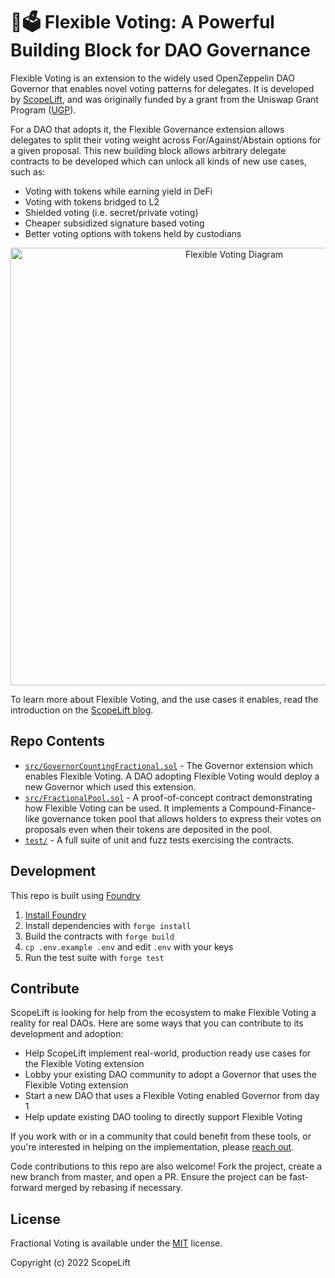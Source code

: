 # 💪🗳️ Flexible Voting: A Powerful Building Block for DAO Governance

Flexible Voting is an extension to the widely used OpenZeppelin DAO Governor that enables novel voting patterns for delegates. It is developed by [ScopeLift](https://scopelift.co), and was originally funded by a grant from the Uniswap Grant Program ([UGP](https://twitter.com/uniswapgrants)).

For a DAO that adopts it, the Flexible Governance extension allows delegates to split their voting weight across For/Against/Abstain options for a given proposal. This new building block allows arbitrary delegate contracts to be developed which can unlock all kinds of new use cases, such as:

  - Voting with tokens while earning yield in DeFi
  - Voting with tokens bridged to L2
  - Shielded voting (i.e. secret/private voting)
  - Cheaper subsidized signature based voting
  - Better voting options with tokens held by custodians

<div align="center">
	<img width="700" src="readme/flex-voting-diagram-transparent.png" alt="Flexible Voting Diagram">
	<br />
</div>

To learn more about Flexible Voting, and the use cases it enables, read the introduction on the [ScopeLift blog](https://www.scopelift.co/blog/introducing-flexible-voting).


## Repo Contents

* [`src/GovernorCountingFractional.sol`](https://github.com/ScopeLift/flexible-voting/blob/master/src/GovernorCountingFractional.sol) - The Governor extension which enables Flexible Voting. A DAO adopting Flexible Voting would deploy a new Governor which used this extension.
* [`src/FractionalPool.sol`](https://github.com/ScopeLift/flexible-voting/blob/master/src/FractionalPool.sol) - A proof-of-concept contract demonstrating how Flexible Voting can be used. It implements a Compound-Finance-like governance token pool that allows holders to express their votes on proposals even when their tokens are deposited in the pool.
* [`test/`](https://github.com/ScopeLift/flexible-voting/tree/master/test) - A full suite of unit and fuzz tests exercising the contracts.

## Development


This repo is built using [Foundry](https://github.com/foundry-rs/foundry)

1. [Install Foundry](https://github.com/foundry-rs/foundry#installation)
1. Install dependencies with `forge install`
1. Build the contracts with `forge build`
1. `cp .env.example .env` and edit `.env` with your keys
1. Run the test suite with `forge test`

## Contribute

ScopeLift is looking for help from the ecosystem to make Flexible Voting a reality for real DAOs. Here are some ways that you can contribute to its development and adoption:

* Help ScopeLift implement real-world, production ready use cases for the Flexible Voting extension
* Lobby your existing DAO community to adopt a Governor that uses the Flexible Voting extension
* Start a new DAO that uses a Flexible Voting enabled Governor from day 1
* Help update existing DAO tooling to directly support Flexible Voting

If you work with or in a community that could benefit from these tools, or you're interested in helping on the implementation, please [reach out](https://www.scopelift.co/contact).

Code contributions to this repo are also welcome! Fork the project, create a new branch from master, and open a PR. Ensure the project can be fast-forward merged by rebasing if necessary.

## License

Fractional Voting is available under the [MIT](LICENSE.txt) license.

Copyright (c) 2022 ScopeLift